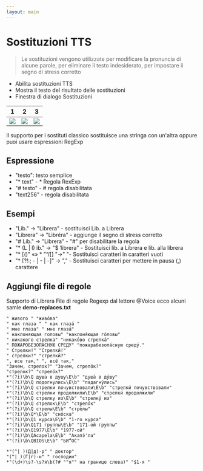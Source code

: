 ```yaml
---
layout: main
---
```


# Sostituzioni TTS

> Le sostituzioni vengono utilizzate per modificare la pronuncia di alcune parole, per eliminare il testo indesiderato, per impostare il segno di stress corretto

* Abilita sostituzioni TTS
* Mostra il testo del risultato delle sostituzioni
* Finestra di dialogo Sostituzioni

|1|2|3|
|-|-|-|
|![](1.png)|![](2.png)|![](3.png)|

Il supporto per i sostituti classico sostituisce una stringa con un'altra oppure puoi usare espressioni RegExp

## Espressione

* &quot;testo&quot;: testo semplice
* &quot;* text&quot; - * Regola RexExp
* &quot;# testo&quot; - # regola disabilitata
* &quot;text256&quot; - regola disabilitata

## Esempi

* &quot;Lib.&quot; -&gt; &quot;Librera&quot; - sostituisci Lib. a Librera
* &quot;Librera&quot; -&gt; &quot;Libréra&quot; - aggiunge il segno di stress corretto
* &quot;# Lib.&quot; -&gt; &quot;Librera&quot; - &quot;#&quot; per disabilitare la regola
* &quot;* (L | l) ib.&quot; -&gt; &quot;$ 1ibrera&quot; - Sostituisci lib. a Librera e lib. alla librera
* &quot;* [()&quot; «» * ”“/[] &quot;-&gt;&quot; &quot;- Sostituisci caratteri in caratteri vuoti
* &quot;* [?!:; - | - | -]&quot; -&gt; &quot;,&quot; - Sostituisci caratteri per mettere in pausa (,) carattere

## Aggiungi file di regole

Supporto di Librera File di regole Regexp dal lettore @Voice
ecco alcuni samle **demo-replaces.txt**

```
" живого " "живо́ва"
" как глаза " " как глаза́ "
" мне глаза" " мне глаза́"
" наклоняющая головы" "наклоня́ющая го́ловы"
" никакого стрелка" "никако́во стрелка́"
" ПОЖАРОБЕЗОПАСНУЮ СРЕДУ" "пожарабезопа́сную среду́."
" Стрелки!" "Стрелки́!"
" стрелки?" "стрелки́?"
", все так," ", всё так,"
"Зачем, стрелок?" "Зачем, стрело́к?"
"стрелок?" "стрело́к?"
*"(?i)\b\Q душа в душу\E\b" "душа́ в ду́шу"
*"(?i)\b\Q подогнулись\E\b" "падагну́лись"
*"(?i)\b\Q стрелки почувствовали\E\b" "стрелки́ почувствовали"
*"(?i)\b\Q стрелки продолжили\E\b" "стрелки́ продолжили"
*"(?i)\b\Q стрелку из\E\b" "стрелку́ из"
*"(?i)\b\Q стрелок\E\b" "стрело́к"
*"(?i)\b\Q стрелы\E\b" "стре́лы"
*"(?i)\b\Q*\E\b" "сно́ска"
*"(?i)\b\Q1 курса\E\b" "1-го курса"
*"(?i)\b\Q171 группы\E\b" "171-ой группы"
*"(?i)\b\Q1977\E\b" "1977-ой"
*"(?i)\b\QAcapela\E\b" "Акапэ́'ла"
*"(?i)\b\QBIOS\E\b" "БИ́“О́С"

*"(^| )(Д|д)-р" " доктор"
"(^| )(Г|г)-н" " господин"
*"(\d+)\s?-\s?я\b(?# ""я"" на границе слова)" "$1-я "
```

   
